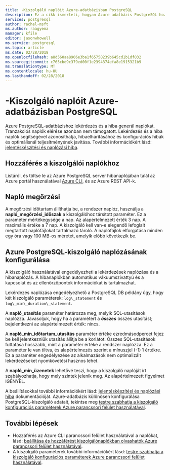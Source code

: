 ```yaml
---
title: -Kiszolgáló naplóit Azure-adatbázisban PostgreSQL
description: Ez a cikk ismerteti, hogyan Azure adatbázis PostgreSQL hoz létre a lekérdezés és a hiba naplókat, és hogyan jelentkezzen az adatmegőrzési van konfigurálva.
services: postgresql
author: rachel-msft
ms.author: raagyema
manager: kfile
editor: jasonwhowell
ms.service: postgresql
ms.topic: article
ms.date: 02/28/2018
ms.openlocfilehash: a8d560aa8906e3ba1f65758239b645cd1b1df032
ms.sourcegitcommit: c765cbd9c379ed00f1e2394374efa8e1915321b9
ms.translationtype: MT
ms.contentlocale: hu-HU
ms.lasthandoff: 02/28/2018
---
```

# <a name="server-logs-in-azure-database-for-postgresql"></a>-Kiszolgáló naplóit Azure-adatbázisban PostgreSQL 
Azure PostgreSQL-adatbázishoz lekérdezés és a hiba generál naplókat. Tranzakciós naplók elérése azonban nem támogatott. Lekérdezés és a hiba naplók segítségével azonosíthatja, hibaelhárításához és konfigurációs hibák és optimálisnál teljesítményének javítása. További információkért lásd: [jelentéskészítési és naplózási hiba](https://www.postgresql.org/docs/9.6/static/runtime-config-logging.html).

## <a name="access-server-logs"></a>Hozzáférés a kiszolgálói naplókhoz
Listáról, és töltse le az Azure PostgreSQL server hibanaplójában talál az Azure portál használatával [Azure CLI](howto-configure-server-logs-using-cli.md), és az Azure REST API-k.

## <a name="log-retention"></a>Napló megőrzési
A megőrzési időtartam állíthatja be, a rendszer naplóz, használja a **napló\_megőrzési\_időszak** a kiszolgálóhoz társított paraméter. Ez a paraméter mértékegysége a nap. Az alapértelmezett érték 3 nap. A maximális értéke a 7 nap. A kiszolgáló kell van-e elegendő lefoglalt megtartott naplófájlokat tartalmazó tároló.
A naplófájlok elforgatása minden egy óra vagy 100 MB-os méretet, amelyik előbb következik be.

## <a name="configure-logging-for-azure-postgresql-server"></a>Azure PostgreSQL-kiszolgáló naplózásának konfigurálása
A kiszolgáló használatával engedélyezheti a lekérdezések naplózása és a hibanaplózás. A hibanaplókban automatikus vákuumszivattyú és a kapcsolat és az ellenőrzőpontok információkat is tartalmazhat.

Lekérdezés naplózása engedélyezhető a PostgreSQL DB példány úgy, hogy két kiszolgáló paraméterek: `log\_statement` és `log\_min\_duration\_statement`.

A **napló\_utasítás** paraméter határozza meg, melyik SQL-utasítások naplózza. Javasoljuk, hogy ha a paramétert a ***összes*** összes utasítást; bejelentkezni az alapértelmezett érték: nincs.

A **napló\_min\_időtartam\_utasítás** paraméter értéke ezredmásodpercet fejez be kell jelentkezniük utasítás állítja be a korlátot. Összes SQL-utasítások futtatása hosszabb, mint a paraméter értéke a rendszer naplózza. Ez a paraméter le van tiltva, és alapértelmezés szerint a mínuszjel (-1) 1 értékre. Ez a paraméter engedélyezése az alkalmazások nem optimalizált lekérdezéseket nyomkövetési hasznos lehet.

A **napló\_min\_üzenetek** lehetővé teszi, hogy a kiszolgáló naplóját írt szabályozhatja, hogy mely szintek jelenik meg. Az alapértelmezett figyelmet IGÉNYEL. 

A beállításokkal további információkért lásd: [jelentéskészítési és naplózási hiba](https://www.postgresql.org/docs/9.6/static/runtime-config-logging.html) dokumentációját. Azure-adatbázis különösen konfigurálása PostgreSQL-kiszolgáló adatait, tekintse meg [testre szabhatja a kiszolgáló konfigurációs paraméterek Azure parancssori felület használatával](howto-configure-server-parameters-using-cli.md).

## <a name="next-steps"></a>További lépések
- Hozzáférés az Azure CLI parancssori felület használatával a naplókat, lásd: [beállítása és hozzáférést kiszolgálónaplókban olvashatók Azure parancssori felület használatával](howto-configure-server-logs-using-cli.md).
- A kiszolgáló paraméterek további információkért lásd: [testre szabhatja a kiszolgáló konfigurációs paraméterek Azure parancssori felület használatával](howto-configure-server-parameters-using-cli.md).
